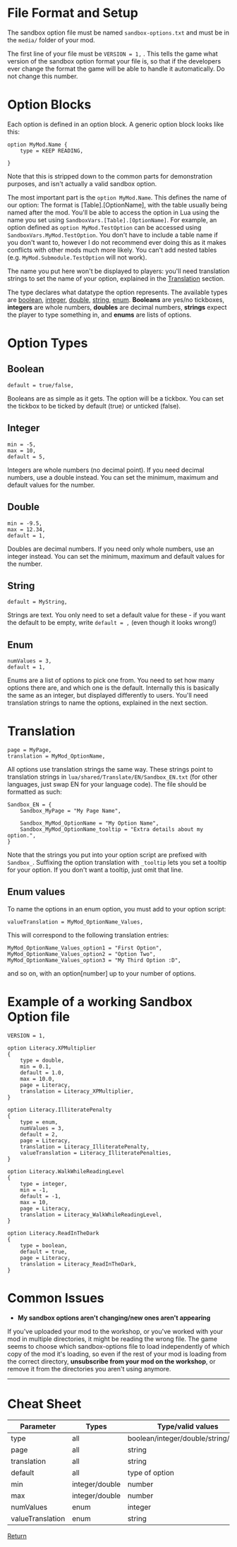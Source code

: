 # File Format and Setup
The sandbox option file must be named ``sandbox-options.txt`` and must be in the ``media/`` folder of your mod.

The first line of your file must be ``VERSION = 1,`` . This tells the game what version of the sandbox option format your file is, so that if the developers ever change the format the game will be able to handle it automatically. Do not change this number.

# Option Blocks
Each option is defined in an option block. A generic option block looks like this:
```
option MyMod.Name {
    type = KEEP READING,

}
```
Note that this is stripped down to the common parts for demonstration purposes, and isn't actually a valid sandbox option.

The most important part is the ``option MyMod.Name``. This defines the name of our option: The format is \[Table].\[OptionName], with the table usually being named after the mod.
You'll be able to access the option in Lua using the name you set using ``SandboxVars.[Table].[OptionName]``. For example, an option defined as ``option MyMod.TestOption`` can be accessed using ``SandboxVars.MyMod.TestOption``.
You don't have to include a table name if you don't want to, however I do not recommend ever doing this as it makes conflicts with other mods much more likely. You can't add nested tables (e.g. ``MyMod.Submodule.TestOption`` will not work).

The name you put here won't be displayed to players: you'll need translation strings to set the name of your option, explained in the [Translation](#translation) section.

The type declares what datatype the option represents. The available types are [boolean](#boolean), [integer](#integer), [double](#double), [string](#string), [enum](#enum).
**Booleans** are yes/no tickboxes, **integers** are whole numbers, **doubles** are decimal numbers, **strings** expect the player to type something in, and **enums** are lists of options.

# Option Types
## Boolean
```
default = true/false,
```
Booleans are as simple as it gets. The option will be a tickbox. You can set the tickbox to be ticked by default (true) or unticked (false).
## Integer
```
min = -5,
max = 10,
default = 5,
```
Integers are whole numbers (no decimal point). If you need decimal numbers, use a double instead. You can set the minimum, maximum and default values for the number.
## Double
```
min = -9.5,
max = 12.34,
default = 1,
```
Doubles are decimal numbers. If you need only whole numbers, use an integer instead. You can set the minimum, maximum and default values for the number.
## String
```
default = MyString,
```
Strings are text. You only need to set a default value for these - if you want the default to be empty, write ``default = ,`` (even though it looks wrong!)
## Enum
```
numValues = 3,
default = 1,
```
Enums are a list of options to pick one from. You need to set how many options there are, and which one is the default. Internally this is basically the same as an integer, but displayed differently to users.
You'll need translation strings to name the options, explained in the next section.
# Translation
```
page = MyPage,
translation = MyMod_OptionName,
```
All options use translation strings the same way. These strings point to translation strings in ``lua/shared/Translate/EN/Sandbox_EN.txt`` (for other languages, just swap EN for your language code). The file should be formatted as such:
```
Sandbox_EN = {
    Sandbox_MyPage = "My Page Name",
    
    Sandbox_MyMod_OptionName = "My Option Name",
    Sandbox_MyMod_OptionName_tooltip = "Extra details about my option.",
}
```
Note that the strings you put into your option script are prefixed with ``Sandbox_``. Suffixing the option translation with ``_tooltip`` lets you set a tooltip for your option. If you don't want a tooltip, just omit that line.
## Enum values
To name the options in an enum option, you must add to your option script:
```
valueTranslation = MyMod_OptionName_Values,
```
This will correspond to the following translation entries:
```
MyMod_OptionName_Values_option1 = "First Option",
MyMod_OptionName_Values_option2 = "Option Two",
MyMod_OptionName_Values_option3 = "My Third Option :D",
```
and so on, with an option\[number] up to your number of options.
# Example of a working Sandbox Option file
```
VERSION = 1,

option Literacy.XPMultiplier
{
    type = double,
    min = 0.1,
    default = 1.0,
    max = 10.0,
    page = Literacy,
    translation = Literacy_XPMultiplier,
}

option Literacy.IlliteratePenalty
{
    type = enum,
    numValues = 3,
    default = 2,
    page = Literacy,
    translation = Literacy_IlliteratePenalty,
    valueTranslation = Literacy_IlliteratePenalties,
}

option Literacy.WalkWhileReadingLevel
{
    type = integer,
    min = -1,
    default = -1,
    max = 10,
    page = Literacy,
    translation = Literacy_WalkWhileReadingLevel,
}

option Literacy.ReadInTheDark
{
    type = boolean,
    default = true,
    page = Literacy,
    translation = Literacy_ReadInTheDark,
}
```
# Common Issues
- **My sandbox options aren't changing/new ones aren't appearing**

If you've uploaded your mod to the workshop, or you've worked with your mod in multiple directories, it might be reading the wrong file. The game seems to choose which sandbox-options file to load independently of which copy of the mod it's loading, so even if the rest of your mod is loading from the correct directory, **unsubscribe from your mod on the workshop**, or remove it from the directories you aren't using anymore.

---
# Cheat Sheet
Parameter | Types | Type/valid values
--- | --- | ---
type | all | boolean/integer/double/string/enum
page | all | string
translation | all | string
default | all | type of option
min | integer/double | number
max | integer/double | number
numValues | enum | integer
valueTranslation | enum | string

[Return](../README.md)
